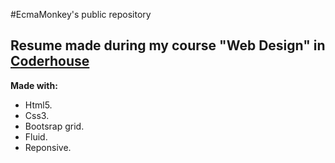 #EcmaMonkey's public repository
## Resume made during my course "Web Design" in <a href="https://www.coderhouse.com/" target="_blank">Coderhouse</a>

**Made with:**
- Html5.
- Css3.
- Bootsrap grid.
- Fluid.
- Reponsive.
